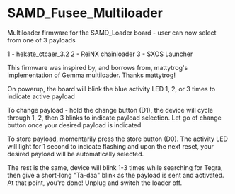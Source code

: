 # SAMD_Fusee_Multiloader 
Multiloader firmware for the SAMD_Loader board - user can now select from one of 3 payloads

1 - hekate_ctcaer_3.2
2 - ReiNX chainloader
3 - SXOS Launcher

This firmware was inspired by, and borrows from, mattytrog's implementation of Gemma multiloader.  Thanks mattytrog!

On powerup, the board will blink the blue activity LED 1, 2, or 3 times to indicate active payload

To change payload - hold the change button (D1), the device will cycle through 1, 2, then 3 blinks to
indicate payload selection.  Let go of change button once your desired payload is indicated

To store payload, momentarily press the store button (D0). The activity LED will light for 1 second to indicate flashing
and upon the next reset, your desired payload will be automatically selected.

The rest is the same, device will blink 1-3 times while searching for Tegra, then give a short-long "Ta-daa" blink
as the payload is sent and activated.  At that point, you're done!  Unplug and switch the loader off.

